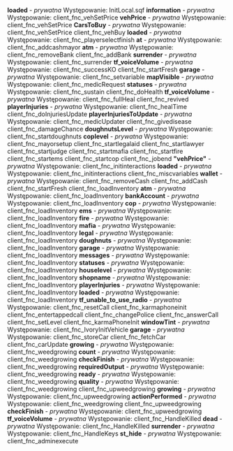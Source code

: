 **loaded** - *prywatna*
	Występowanie:
		InitLocal.sqf
**information** - *prywatna*
	Występowanie:
		client_fnc_vehSetPrice
**vehPrice** - *prywatna*
	Występowanie:
		client_fnc_vehSetPrice
**CarsToBuy** - *prywatna*
	Występowanie:
		client_fnc_vehSetPrice
		client_fnc_vehBuy
**loaded** - *prywatna*
	Występowanie:
		client_fnc_playerselectfinish
**at** - *prywatna*
	Występowanie:
		client_fnc_addcashmayor
**atm** - *prywatna*
	Występowanie:
		client_fnc_removeBank
		client_fnc_addBank
**surrender** - *prywatna*
	Występowanie:
		client_fnc_surrender
**tf_voiceVolume** - *prywatna*
	Występowanie:
		client_fnc_successKO
		client_fnc_startFresh
**garage** - *prywatna*
	Występowanie:
		client_fnc_setvariable
**mapVisible** - *prywatna*
	Występowanie:
		client_fnc_medicRequest
**statuses** - *prywatna*
	Występowanie:
		client_fnc_sustain
		client_fnc_doHealth
**tf_voiceVolume** - *prywatna*
	Występowanie:
		client_fnc_fullHeal
		client_fnc_revived
**playerInjuries** - *prywatna*
	Występowanie:
		client_fnc_healTime
		client_fnc_doInjuriesUpdate
**playerInjuriesToUpdate** - *prywatna*
	Występowanie:
		client_fnc_medicUpdater
		client_fnc_givedisease
		client_fnc_damageChance
**doughnutsLevel** - *prywatna*
	Występowanie:
		client_fnc_startdoughnuts
**coplevel** - *prywatna*
	Występowanie:
		client_fnc_mayorsetup
		client_fnc_startlegalaid
		client_fnc_startlawyer
		client_fnc_startjudge
		client_fnc_startmafia
		client_fnc_startfire
		client_fnc_startems
		client_fnc_startcop
		client_fnc_jobend
**"vehPrice"** - *prywatna*
	Występowanie:
		client_fnc_initinteractions
**loaded** - *prywatna*
	Występowanie:
		client_fnc_initinteractions
		client_fnc_miscvariables
**wallet** - *prywatna*
	Występowanie:
		client_fnc_removeCash
		client_fnc_addCash
		client_fnc_startFresh
		client_fnc_loadInventory
**atm** - *prywatna*
	Występowanie:
		client_fnc_loadInventory
**bankAccount** - *prywatna*
	Występowanie:
		client_fnc_loadInventory
**cop** - *prywatna*
	Występowanie:
		client_fnc_loadInventory
**ems** - *prywatna*
	Występowanie:
		client_fnc_loadInventory
**fire** - *prywatna*
	Występowanie:
		client_fnc_loadInventory
**mafia** - *prywatna*
	Występowanie:
		client_fnc_loadInventory
**legal** - *prywatna*
	Występowanie:
		client_fnc_loadInventory
**doughnuts** - *prywatna*
	Występowanie:
		client_fnc_loadInventory
**garage** - *prywatna*
	Występowanie:
		client_fnc_loadInventory
**messages** - *prywatna*
	Występowanie:
		client_fnc_loadInventory
**statuses** - *prywatna*
	Występowanie:
		client_fnc_loadInventory
**houselevel** - *prywatna*
	Występowanie:
		client_fnc_loadInventory
**shopname** - *prywatna*
	Występowanie:
		client_fnc_loadInventory
**playerInjuries** - *prywatna*
	Występowanie:
		client_fnc_loadInventory
**loaded** - *prywatna*
	Występowanie:
		client_fnc_loadInventory
**tf_unable_to_use_radio** - *prywatna*
	Występowanie:
		client_fnc_resetCall
		client_fnc_karmaphoneinit
		client_fnc_entertappedcall
		client_fnc_changePolice
		client_fnc_answerCall
		client_fnc_setLevel
		client_fnc_karmaPhoneInit
**windowTint** - *prywatna*
	Występowanie:
		client_fnc_IvoryInitVehicle
**garage** - *prywatna*
	Występowanie:
		client_fnc_storeCar
		client_fnc_fetchCar
		client_fnc_carUpdate
**growing** - *prywatna*
	Występowanie:
		client_fnc_weedgrowing
**count** - *prywatna*
	Występowanie:
		client_fnc_weedgrowing
**checkFinish** - *prywatna*
	Występowanie:
		client_fnc_weedgrowing
**requiredOutput** - *prywatna*
	Występowanie:
		client_fnc_weedgrowing
**ready** - *prywatna*
	Występowanie:
		client_fnc_weedgrowing
**quality** - *prywatna*
	Występowanie:
		client_fnc_weedgrowing
		client_fnc_upweedgrowing
**growing** - *prywatna*
	Występowanie:
		client_fnc_upweedgrowing
**actionPerformed** - *prywatna*
	Występowanie:
		client_fnc_weedgrowing
		client_fnc_upweedgrowing
**checkFinish** - *prywatna*
	Występowanie:
		client_fnc_upweedgrowing
**tf_voiceVolume** - *prywatna*
	Występowanie:
		client_fnc_HandleKilled
**dead** - *prywatna*
	Występowanie:
		client_fnc_HandleKilled
**surrender** - *prywatna*
	Występowanie:
		client_fnc_HandleKeys
**st_hide** - *prywatna*
	Występowanie:
		client_fnc_adminexecute
